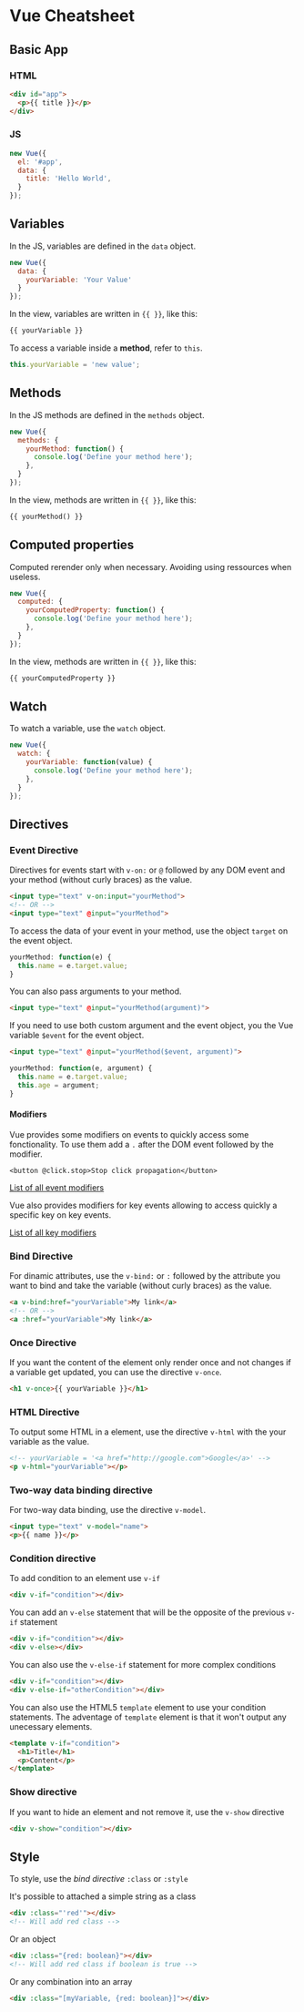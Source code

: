 # Vue Cheatsheet

## Basic App

### HTML

```html
<div id="app">
  <p>{{ title }}</p>
</div>
```

### JS

```javascript
new Vue({
  el: '#app',
  data: {
    title: 'Hello World',
  }
});
```

## Variables

In the JS, variables are defined in the `data` object.

```javascript
new Vue({
  data: {
    yourVariable: 'Your Value'
  }
});
```

In the view, variables are written in `{{ }}`, like this:

```html
{{ yourVariable }}
```

To access a variable inside a **method**, refer to `this`.

```javascript
this.yourVariable = 'new value';
```

## Methods

In the JS methods are defined in the `methods` object.

```javascript
new Vue({
  methods: {
    yourMethod: function() {
      console.log('Define your method here');
    },
  }
});
```

In the view, methods are written in `{{ }}`, like this:

```html
{{ yourMethod() }}
```

## Computed properties

Computed rerender only when necessary. Avoiding using ressources when useless.

```javascript
new Vue({
  computed: {
    yourComputedProperty: function() {
      console.log('Define your method here');
    },
  }
});
```

In the view, methods are written in `{{ }}`, like this:

```html
{{ yourComputedProperty }}
```

## Watch

To watch a variable, use the `watch` object.

```javascript
new Vue({
  watch: {
    yourVariable: function(value) {
      console.log('Define your method here');
    },
  }
});
```

## Directives

### Event Directive

Directives for events start with `v-on:` or `@` followed by any DOM event and your method (without curly braces) as the value.

```html
<input type="text" v-on:input="yourMethod">
<!-- OR -->
<input type="text" @input="yourMethod">
```

To access the data of your event in your method, use the object `target` on the event object.

```javascript
yourMethod: function(e) {
  this.name = e.target.value;
}
```

You can also pass arguments to your method.

```html
<input type="text" @input="yourMethod(argument)">
```

If you need to use both custom argument and the event object, you the Vue variable `$event` for the event object.

```html
<input type="text" @input="yourMethod($event, argument)">
```

```javascript
yourMethod: function(e, argument) {
  this.name = e.target.value;
  this.age = argument;
}
```

#### Modifiers

Vue provides some modifiers on events to quickly access some fonctionality. To use them add a `.` after the DOM event followed by the modifier.

```
<button @click.stop>Stop click propagation</button>
```

[List of all event modifiers](https://vuejs.org/v2/guide/events.html#Event-Modifiers)

Vue also provides modifiers for key events allowing to access quickly a specific key on key events.

[List of all key modifiers](https://vuejs.org/v2/guide/events.html#Key-Modifiers)

### Bind Directive

For dinamic attributes, use the `v-bind:` or `:` followed by the attribute you want to bind and take the variable (without curly braces) as the value.

```html
<a v-bind:href="yourVariable">My link</a>
<!-- OR -->
<a :href="yourVariable">My link</a>
```

### Once Directive

If you want the content of the element only render once and not changes if a variable get updated, you can use the directive `v-once`.

```html
<h1 v-once>{{ yourVariable }}</h1>
```

### HTML Directive

To output some HTML in a element, use the directive `v-html` with the your variable as the value.

```html
<!-- yourVariable = '<a href="http://google.com">Google</a>' -->
<p v-html="yourVariable"></p>
```

### Two-way data binding directive

For two-way data binding, use the directive `v-model`.

```html
<input type="text" v-model="name">
<p>{{ name }}</p>
```

### Condition directive

To add condition to an element use `v-if`

```html
<div v-if="condition"></div>
```

You can add an `v-else` statement that will be the opposite of the previous `v-if` statement

```html
<div v-if="condition"></div>
<div v-else></div>
```

You can also use the `v-else-if` statement for more complex conditions

```html
<div v-if="condition"></div>
<div v-else-if="otherCondition"></div>
```

You can also use the HTML5 `template` element to use your condition statements. The adventage of `template` element is that it won't output any unecessary elements.

```html
<template v-if="condition">
  <h1>Title</h1>
  <p>Content</p>
</template>
```

### Show directive

If you want to hide an element and not remove it, use the `v-show` directive

```html
<div v-show="condition"></div>
```

## Style

To style, use the *bind directive* `:class` or `:style`

It's possible to attached a simple string as a class

```html
<div :class="'red'"></div>
<!-- Will add red class -->
```

Or an object

```html
<div :class="{red: boolean}"></div>
<!-- Will add red class if boolean is true -->
```

Or any combination into an array


```html
<div :class="[myVariable, {red: boolean}]"></div>
```
